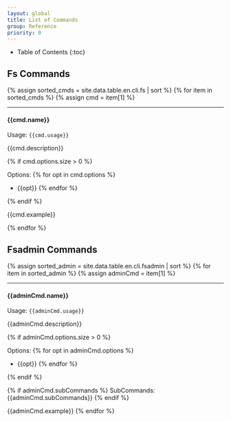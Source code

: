 ```yaml
---
layout: global
title: List of Commands
group: Reference
priority: 0
---
```

* Table of Contents
{:toc}

## Fs Commands

{% assign sorted_cmds = site.data.table.en.cli.fs | sort %}
{% for item in sorted_cmds %}
{% assign cmd = item[1] %}

---
#### {{cmd.name}} 
  
Usage: `{{cmd.usage}}`
  
{{cmd.description}}

{% if cmd.options.size > 0 %}

Options:
{% for opt in cmd.options %}
- {{opt}}
{% endfor %}

{% endif %}

{{cmd.example}}
  
{% endfor %}


## Fsadmin Commands

{% assign sorted_admin = site.data.table.en.cli.fsadmin | sort %}
{% for item in sorted_admin %}
{% assign adminCmd = item[1] %}

---
#### {{adminCmd.name}} 
  
Usage: `{{adminCmd.usage}}`
  
{{adminCmd.description}}

{% if adminCmd.options.size > 0 %}

Options:
{% for opt in adminCmd.options %}
- {{opt}}
{% endfor %}

{% endif %}

{% if adminCmd.subCommands %}
SubCommands:
{{adminCmd.subCommands}}
{% endif %}

{{adminCmd.example}} 
{% endfor %}
